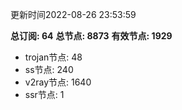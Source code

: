 更新时间2022-08-26 23:53:59

**总订阅: 64**
**总节点: 8873**
**有效节点: 1929**
- trojan节点: 48
- ss节点: 240
- v2ray节点: 1640
- ssr节点: 1
